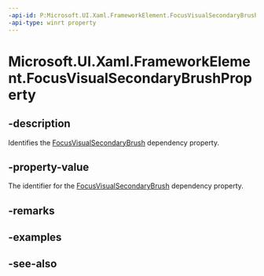 ```yaml
---
-api-id: P:Microsoft.UI.Xaml.FrameworkElement.FocusVisualSecondaryBrushProperty
-api-type: winrt property
---
```


<!-- Property syntax
public Microsoft.UI.Xaml.DependencyProperty FocusVisualSecondaryBrushProperty { get; }
-->

# Microsoft.UI.Xaml.FrameworkElement.FocusVisualSecondaryBrushProperty

## -description

Identifies the [FocusVisualSecondaryBrush](frameworkelement_focusvisualsecondarybrush.md) dependency property.

## -property-value

The identifier for the [FocusVisualSecondaryBrush](frameworkelement_focusvisualsecondarybrush.md) dependency property.

## -remarks

## -examples

## -see-also
